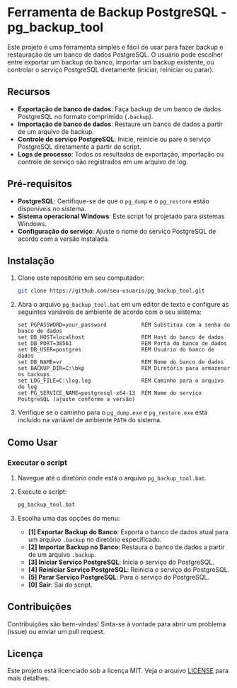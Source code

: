 # Ferramenta de Backup PostgreSQL - pg_backup_tool

Este projeto é uma ferramenta simples e fácil de usar para fazer backup e restauração de um banco de dados PostgreSQL. O usuário pode escolher entre exportar um backup do banco, importar um backup existente, ou controlar o serviço PostgreSQL diretamente (iniciar, reiniciar ou parar).

## Recursos

- **Exportação de banco de dados**: Faça backup de um banco de dados PostgreSQL no formato comprimido (`.backup`).
- **Importação de banco de dados**: Restaure um banco de dados a partir de um arquivo de backup.
- **Controle de serviço PostgreSQL**: Inicie, reinicie ou pare o serviço PostgreSQL diretamente a partir do script.
- **Logs de processo**: Todos os resultados de exportação, importação ou controle de serviço são registrados em um arquivo de log.

## Pré-requisitos

- **PostgreSQL**: Certifique-se de que o `pg_dump` e o `pg_restore` estão disponíveis no sistema.
- **Sistema operacional Windows**: Este script foi projetado para sistemas Windows.
- **Configuração do serviço**: Ajuste o nome do serviço PostgreSQL de acordo com a versão instalada.

## Instalação

1. Clone este repositório em seu computador:

    ```bash
    git clone https://github.com/seu-usuario/pg_backup_tool.git
    ```

2. Abra o arquivo `pg_backup_tool.bat` em um editor de texto e configure as seguintes variáveis de ambiente de acordo com o seu sistema:

    ```batch
    set PGPASSWORD=your_password           REM Substitua com a senha do banco de dados
    set DB_HOST=localhost                  REM Host do banco de dados
    set DB_PORT=38561                      REM Porta do banco de dados
    set DB_USER=postgres                   REM Usuário do banco de dados
    set DB_NAME=vr                         REM Nome do banco de dados
    set BACKUP_DIR=C:\bkp                  REM Diretório para armazenar os backups
    set LOG_FILE=C:\log.log                REM Caminho para o arquivo de log
    set PG_SERVICE_NAME=postgresql-x64-13  REM Nome do serviço PostgreSQL (ajuste conforme a versão)
    ```

3. Verifique se o caminho para o `pg_dump.exe` e `pg_restore.exe` está incluído na variável de ambiente `PATH` do sistema.

## Como Usar

### Executar o script

1. Navegue até o diretório onde está o arquivo `pg_backup_tool.bat`.
2. Execute o script:

    ```bash
    pg_backup_tool.bat
    ```

3. Escolha uma das opções do menu:
    - **[1] Exportar Backup do Banco**: Exporta o banco de dados atual para um arquivo `.backup` no diretório especificado.
    - **[2] Importar Backup no Banco**: Restaura o banco de dados a partir de um arquivo `.backup`.
    - **[3] Iniciar Serviço PostgreSQL**: Inicia o serviço do PostgreSQL.
    - **[4] Reiniciar Serviço PostgreSQL**: Reinicia o serviço do PostgreSQL.
    - **[5] Parar Serviço PostgreSQL**: Para o serviço do PostgreSQL.
    - **[0] Sair**: Sai do script.

## Contribuições

Contribuições são bem-vindas! Sinta-se à vontade para abrir um problema (issue) ou enviar um pull request.

## Licença

Este projeto está licenciado sob a licença MIT. Veja o arquivo [LICENSE](LICENSE) para mais detalhes.
